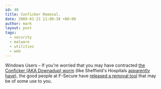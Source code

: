 ```yaml
---
id: 48
title: Conficker Removal.
date: 2009-01-21 11:09:39 +00:00
author: mark
layout: post
tags:
  - security
  - malware
  - utilities
  - web
---
```

Windows Users &#8211; If you're worried that you may have contracted [the Conficker (AKA Downadup) worm](http://www.theregister.co.uk/2009/01/15/conficker_worm/) (like Sheffield's Hospitals [apparently have](http://www.theregister.co.uk/2009/01/20/sheffield_conficker/)), the good people at F-Secure have [released a removal tool](http://www.f-secure.com/weblog/archives/00001588.html) that may be of some use to you.
